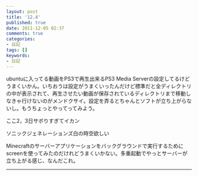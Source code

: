 ```yaml
---
layout: post
title: '12.4'
published: true
date: 2011-12-05 02:37
comments: true
categories:
- 日記
tags: []
keywords:
- 日記
---
```

ubuntuに入ってる動画をPS3で再生出来るPS3 Media Serverの設定してるけどうまくいかん。いちおうは設定がうまくいったんだけど標準だと全ディレクトリの中が表示されて、再生させたい動画が保存されているディレクトリまで移動しなきゃ行けないのがメンドクサイ。設定を弄るとちゃんとソフトが立ち上がらないし。もうちょっとやってってみよう。

ここ2，3日サボりすぎてイカン

ソニックジェネレーションズ白の時空欲しい

Minecraftのサーバーアプリケーションをバックグラウンドで実行するためにscreenを使ってみたのだけれどうまくいかない。多重起動でやっとサーバーが立ち上がる感じ、なんだこれ。

---


